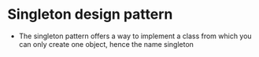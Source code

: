 # Singleton design pattern

- The singleton pattern offers a way to implement a class from which you can only create one object, hence the name singleton